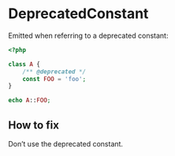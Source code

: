 # DeprecatedConstant

Emitted when referring to a deprecated constant:

```php
<?php

class A {
    /** @deprecated */
    const FOO = 'foo';
}

echo A::FOO;
```

## How to fix

Don’t use the deprecated constant.
